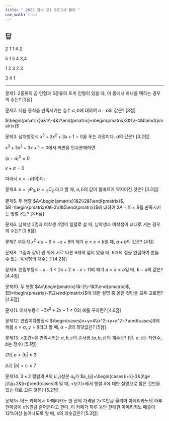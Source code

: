 ```yaml
---
title: " 2025 청수 고1 2차고사 풀이 " 
use_math: true
---
```


## 답

2 1 1 4 2

5 1 5 4 3,4

1 2 3 2 3

3 4 1

---

문제1. 2종류의 곰 인형과 5종류의 토끼 인형이 있을 때, 이 중에서 하나를 택하는 경우의 수는? [3점]



문제2. 다음 등식을 만족시키는 실수 $a, b$에 대하여 $a-b$의 값은? [3점]

$\begin{pmatrix}a&1\\-4&2\end{pmatrix}=\begin{pmatrix}3&1\\-4&b\end{pmatrix}$



문제3. 삼차방정식 $x^3+3x^2+3x+1=0$을 푸는 과정이다. $a$의 값은? [3.2점]

$x^3+3x^2+3x+1=0$에서 좌변을 인수분해하면

$(x+a)^3=0$

$x+a=0$

따라서 $x=-a$(이)다.



문제4. $a=\, _7\text{P}_3 , b=\, _5\text{C}_2$ 라고 할 때, $a, b$의 값이 올바르게 짝지어진 것은? [3.3점]



문제5. 두 행렬 $A=\begin{pmatrix}1&2\\2&1\end{pmatrix}$, $B=\begin{pmatrix}0&-2\\1&5\end{pmatrix}$에 대하여 $2A-X=B$를 만족시키는 행렬 $X$는? [3.6점]



문제6. 남학생 3명과 여학생 4명이 일렬로 설 때, 남학생과 여학생이 교대로 서는 경우의 수는? [3.8점]



문제7. 부등식 $x^2+x-6\le -x+9$의 해가 $a\le x\le b$일 때, $a+b$의 값은? [4점]



문제8. 그림과 같이 원 위에 서로 다른 9개의 점이 있을 때, 6개의 점을 연결하여 만들 수 있는 육각형의 개수는? [4.2점]



문제9. 연립부등식 $-x-1<2x+2\le -x+11$의 해가 $a<x\le b$일 때, $b-a$의 값은? [4.4점]



문제10. 두 행렬 $A=\begin{pmatrix}1&-2\\-1&3\end{pmatrix}$, $B=\begin{pmatrix}-1\\2\end{pmatrix}$에 대한 설명 중 옳은 것만을 모두 고르면? [4.6점]



문제11. 이차부등식 $-3x^2+2x-1\ge 0$의 해를 구하면? [4.6점]



문제12. 연립이차방정식 $\begin{cases}x+y=4\\x^2-xy+y^2=7\end{cases}$의 해를 $x=\alpha$, $y=\beta$라고 할 때, $\alpha-\beta$의 최댓값은? [5점]



문제13. $<$조건$>$을 만족시키는 $a,b,c$의 순서쌍 $(a,b,c)$의 개수는? (단, $a,c$는 자연수, $b$는 정수) [5.1점]

(가) $a<\lvert b\rvert\le 3$

(나) $\lvert b\rvert<c\le 7$



문제14. $3\times 2$ 행렬의 $A$의 $(i, j)$성분 $a_{ij}$가 $a_{ij}=\begin{cases}i+2j-3&(i\ge j)\\ij+2&(i<j)\end{cases}$ 일 때, $<$보기$>$에서 행렬 $A$에 대한 설명으로 옳은 것만을 있는 대로 고른 것은? [5.2점]



문제15. 어느 카페에서 아메리카노 한 잔의 가격을 $2x\%$만큼 올리며 아메리카노의 하루 판매량이 $x\%$만큼 줄어든다고 한다. 이 카페가 하루 동안 판매한 아메리카노 매출이 $12\%$이상 늘어나도록 할 때, $x$의 최솟값은? [5.3점]








